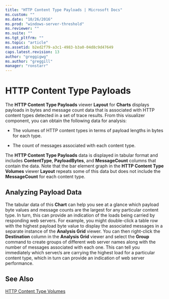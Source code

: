 ```yaml
---
title: "HTTP Content Type Payloads | Microsoft Docs"
ms.custom: ""
ms.date: "10/26/2016"
ms.prod: "windows-server-threshold"
ms.reviewer: ""
ms.suite: ""
ms.tgt_pltfrm: ""
ms.topic: "article"
ms.assetid: b2ed2f79-a3c1-4983-b3a0-04d8c9d47649
caps.latest.revision: 13
author: "greggigwg"
ms.author: "greggill"
manager: "ronstarr"
---
```

# HTTP Content Type Payloads
The **HTTP Content Type Payloads**  viewer **Layout** for **Charts** displays payloads in bytes and message count data that is associated with HTTP content types detected in a set of trace results. From this  visualizer component, you can obtain the following data for analysis:  
  
-   The volumes of HTTP content types in terms of payload lengths in bytes for each type.  
  
-   The count of messages associated with each content type.  
  
 The  **HTTP Content Type Payloads** data is displayed in tabular format and includes **ContentType**, **PayloadBytes**, and **MessageCount** columns that contain the data. Note that the bar element graph in the **HTTP Content Type Volumes** viewer **Layout** repeats some of this data but does not include the **MessageCount** for each content type.  
  
## Analyzing Payload Data  
 The tabular data of this **Chart** can help you see at a glance which payload byte values and message counts are the largest for any particular content type. In turn, this can provide an indication of the loads being carried by responding web servers. For example, you might double-click a table row with the highest payload byte value to display the associated messages in a separate instance of the **Analysis Grid** viewer. You can then right-click the **Destination** column in the **Analysis Grid** viewer and select the **Group** command to create groups of different web server names along with the number of messages associated with each one. This can tell you immediately which server/s are carrying the highest load for a particular content type, which in turn can provide an indication of web server performance.  
  
## See Also  
 [HTTP Content Type Volumes](http-content-type-volumes.md)